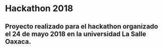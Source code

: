 <h1>Hackathon 2018</h1>
<h2>Proyecto realizado para el hackathon organizado el 24 de mayo 2018 en la universidad La Salle Oaxaca.</h2>
